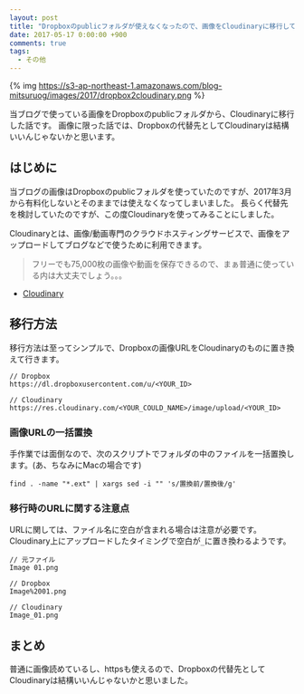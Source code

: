 ```yaml
---
layout: post
title: "Dropboxのpublicフォルダが使えなくなったので、画像をCloudinaryに移行してみた"
date: 2017-05-17 0:00:00 +900
comments: true
tags:
  - その他
---
```


{% img https://s3-ap-northeast-1.amazonaws.com/blog-mitsuruog/images/2017/dropbox2cloudinary.png %}

当ブログで使っている画像をDropboxのpublicフォルダから、Cloudinaryに移行した話です。
画像に限った話では、Dropboxの代替先としてCloudinaryは結構いいんじゃないかと思います。

<!-- more -->

## はじめに

当ブログの画像はDropboxのpublicフォルダを使っていたのですが、2017年3月から有料化しないとそのままでは使えなくなってしまいました。
長らく代替先を検討していたのですが、この度Cloudinaryを使ってみることにしました。

Cloudinaryとは、画像/動画専門のクラウドホスティングサービスで、画像をアップロードしてブログなどで使うために利用できます。

> フリーでも75,000枚の画像や動画を保存できるので、まぁ普通に使っている内は大丈夫でしょう。。。

- [Cloudinary](http://cloudinary.com/)

## 移行方法

移行方法は至ってシンプルで、Dropboxの画像URLをCloudinaryのものに置き換えて行きます。

```
// Dropbox
https://dl.dropboxusercontent.com/u/<YOUR_ID>

// Cloudinary
https://res.cloudinary.com/<YOUR_COULD_NAME>/image/upload/<YOUR_ID>
```

### 画像URLの一括置換

手作業では面倒なので、次のスクリプトでフォルダの中のファイルを一括置換します。(あ、ちなみにMacの場合です)

```
find . -name "*.ext" | xargs sed -i "" 's/置換前/置換後/g'
```

### 移行時のURLに関する注意点

URLに関しては、ファイル名に空白が含まれる場合は注意が必要です。Cloudinary上にアップロードしたタイミングで空白が`_`に置き換わるようです。

```
// 元ファイル
Image 01.png

// Dropbox
Image%2001.png

// Cloudinary
Image_01.png

```

## まとめ

普通に画像読めているし、httpsも使えるので、Dropboxの代替先としてCloudinaryは結構いいんじゃないかと思いました。
